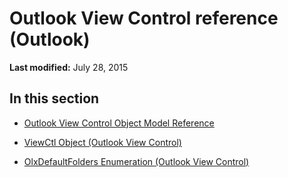 
# Outlook View Control reference (Outlook)

 **Last modified:** July 28, 2015


## In this section


-  [Outlook View Control Object Model Reference](36fa9303-2135-6fcc-b93c-05eef37af3ec.md)
    
-  [ViewCtl Object (Outlook View Control)](e5737688-6196-bc0a-767c-7b1fe7071fce.md)
    
-  [OlxDefaultFolders Enumeration (Outlook View Control)](92411a91-9b80-f283-a46b-19d2b9a6562e.md)
    
